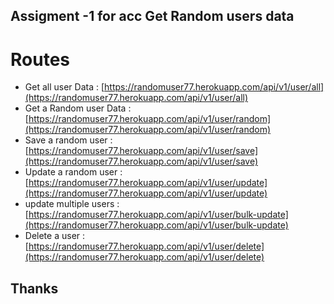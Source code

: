 ## Assigment -1 for acc Get Random users data

# Routes

- Get all user Data : [https://randomuser77.herokuapp.com/api/v1/user/all](https://randomuser77.herokuapp.com/api/v1/user/all)
- Get a Random user Data : [https://randomuser77.herokuapp.com/api/v1/user/random](https://randomuser77.herokuapp.com/api/v1/user/random)
- Save a random user : [https://randomuser77.herokuapp.com/api/v1/user/save](https://randomuser77.herokuapp.com/api/v1/user/save)
- Update a random user : [https://randomuser77.herokuapp.com/api/v1/user/update](https://randomuser77.herokuapp.com/api/v1/user/update)
- update multiple users : [https://randomuser77.herokuapp.com/api/v1/user/bulk-update](https://randomuser77.herokuapp.com/api/v1/user/bulk-update)
- Delete a user : [https://randomuser77.herokuapp.com/api/v1/user/delete](https://randomuser77.herokuapp.com/api/v1/user/delete)

## Thanks
